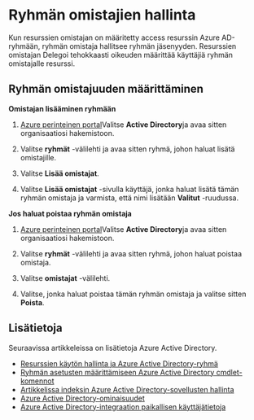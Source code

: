 
<properties
    pageTitle="Seuraavat ohjeet käyttöoikeuksien hallinnan ryhmien käyttäminen | Microsoft Azure"
    description="Miten Lisäasetukset-, Muokkaa hallinta SharePoint-ryhmät ja niiden näiden ryhmien avulla voit hallita resurssin käyttöoikeutta."
    services="active-directory"
    documentationCenter=""
    authors="curtand"
    manager="femila"
    editor=""/>

<tags
    ms.service="active-directory"
    ms.workload="identity"
    ms.tgt_pltfrm="na"
    ms.devlang="na"
    ms.topic="article"
    ms.date="09/22/2016"
    ms.author="curtand"/>

# <a name="managing-owners-for-a-group"></a>Ryhmän omistajien hallinta
Kun resurssien omistajan on määritetty access resurssin Azure AD-ryhmään, ryhmän omistaja hallitsee ryhmän jäsenyyden. Resurssien omistajan Delegoi tehokkaasti oikeuden määrittää käyttäjiä ryhmän omistajalle resurssi.

## <a name="assigning-group-ownership"></a>Ryhmän omistajuuden määrittäminen

**Omistajan lisääminen ryhmään**

1. [Azure perinteinen portal](https://manage.windowsazure.com)Valitse **Active Directory**ja avaa sitten organisaatiosi hakemistoon.

2. Valitse **ryhmät** -välilehti ja avaa sitten ryhmä, johon haluat lisätä omistajille.

3. Valitse **Lisää omistajat**.

4. Valitse **Lisää omistajat** -sivulla käyttäjä, jonka haluat lisätä tämän ryhmän omistaja ja varmista, että nimi lisätään **Valitut** -ruudussa.


**Jos haluat poistaa ryhmän omistaja**

1. [Azure perinteinen portal](https://manage.windowsazure.com)Valitse **Active Directory**ja avaa sitten organisaatiosi hakemistoon.

2. Valitse **ryhmät** -välilehti ja avaa sitten ryhmä, johon haluat poistaa omistaja.

4. Valitse **omistajat** -välilehti.

5. Valitse, jonka haluat poistaa tämän ryhmän omistaja ja valitse sitten **Poista**.

## <a name="additional-information"></a>Lisätietoja

Seuraavissa artikkeleissa on lisätietoja Azure Active Directory.

* [Resurssien käytön hallinta ja Azure Active Directory-ryhmä](active-directory-manage-groups.md)
* [Ryhmän asetusten määrittämiseen Azure Active Directory cmdlet-komennot](active-directory-accessmanagement-groups-settings-cmdlets.md)
* [Artikkelissa indeksin Azure Active Directory-sovellusten hallinta](active-directory-apps-index.md)
* [Azure Active Directory-ominaisuudet](active-directory-whatis.md)
* [Azure Active Directory-integraation paikallisen käyttäjätietoja](active-directory-aadconnect.md)
